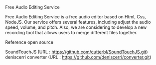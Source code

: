 
Free Audio Editing Service

Free Audio Editing Service is a free audio editor based on Html, Css, NodeJS.
Our service offers several features, including adjust the audio speed, volume, and pitch. 
Also, we are considering to develop a new recording tool that allows users to merge different files together.

Reference open source


SoundTouchJS (URL : https://github.com/cutterbl/SoundTouchJS.git)
deniscerri converter (URL : https://github.com/deniscerri/converter.git)
